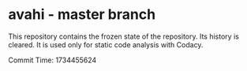 # avahi - master branch

This repository contains the frozen state of the repository.
Its history is cleared. It is used only for static code
analysis with Codacy.

Commit Time: 1734455624
